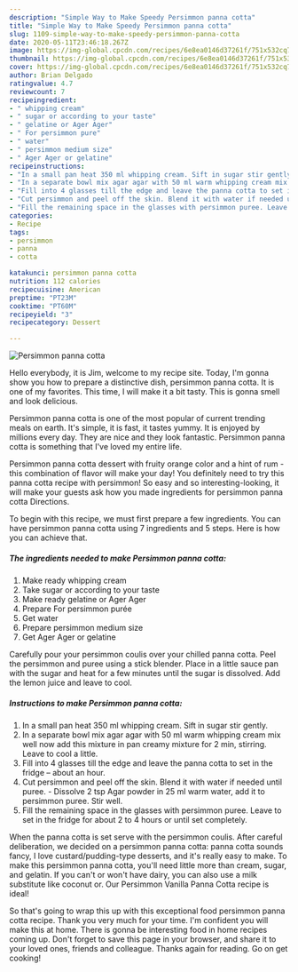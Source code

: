 ```yaml
---
description: "Simple Way to Make Speedy Persimmon panna cotta"
title: "Simple Way to Make Speedy Persimmon panna cotta"
slug: 1109-simple-way-to-make-speedy-persimmon-panna-cotta
date: 2020-05-11T23:46:18.267Z
image: https://img-global.cpcdn.com/recipes/6e8ea0146d37261f/751x532cq70/persimmon-panna-cotta-recipe-main-photo.jpg
thumbnail: https://img-global.cpcdn.com/recipes/6e8ea0146d37261f/751x532cq70/persimmon-panna-cotta-recipe-main-photo.jpg
cover: https://img-global.cpcdn.com/recipes/6e8ea0146d37261f/751x532cq70/persimmon-panna-cotta-recipe-main-photo.jpg
author: Brian Delgado
ratingvalue: 4.7
reviewcount: 7
recipeingredient:
- " whipping cream"
- " sugar or according to your taste"
- " gelatine or Ager Ager"
- " For persimmon pure"
- " water"
- " persimmon medium size"
- " Ager Ager or gelatine"
recipeinstructions:
- "In a small pan heat 350 ml whipping cream. Sift in sugar stir gently."
- "In a separate bowl mix agar agar with 50 ml warm whipping cream mix well now add this mixture in pan creamy mixture for 2 min, stirring. Leave to cool a little."
- "Fill into 4 glasses till the edge and leave the panna cotta to set in the fridge – about an hour."
- "Cut persimmon and peel off the skin. Blend it with water if needed until puree. Dissolve 2 tsp Agar powder in 25 ml warm water, add it to persimmon puree. Stir well."
- "Fill the remaining space in the glasses with persimmon puree. Leave to set in the fridge for about 2 to 4 hours or until set completely."
categories:
- Recipe
tags:
- persimmon
- panna
- cotta

katakunci: persimmon panna cotta 
nutrition: 112 calories
recipecuisine: American
preptime: "PT23M"
cooktime: "PT60M"
recipeyield: "3"
recipecategory: Dessert

---
```



![Persimmon panna cotta](https://img-global.cpcdn.com/recipes/6e8ea0146d37261f/751x532cq70/persimmon-panna-cotta-recipe-main-photo.jpg)

Hello everybody, it is Jim, welcome to my recipe site. Today, I'm gonna show you how to prepare a distinctive dish, persimmon panna cotta. It is one of my favorites. This time, I will make it a bit tasty. This is gonna smell and look delicious.

Persimmon panna cotta is one of the most popular of current trending meals on earth. It's simple, it is fast, it tastes yummy. It is enjoyed by millions every day. They are nice and they look fantastic. Persimmon panna cotta is something that I've loved my entire life.

Persimmon panna cotta dessert with fruity orange color and a hint of rum - this combination of flavor will make your day! You definitely need to try this panna cotta recipe with persimmon! So easy and so interesting-looking, it will make your guests ask how you made ingredients for persimmon panna cotta Directions.


To begin with this recipe, we must first prepare a few ingredients. You can have persimmon panna cotta using 7 ingredients and 5 steps. Here is how you can achieve that.

<!--inarticleads1-->

##### The ingredients needed to make Persimmon panna cotta:

1. Make ready  whipping cream
1. Take  sugar or according to your taste
1. Make ready  gelatine or Ager Ager
1. Prepare  For persimmon purée
1. Get  water
1. Prepare  persimmon medium size
1. Get  Ager Ager or gelatine


Carefully pour your persimmon coulis over your chilled panna cotta. Peel the persimmon and puree using a stick blender. Place in a little sauce pan with the sugar and heat for a few minutes until the sugar is dissolved. Add the lemon juice and leave to cool. 

<!--inarticleads2-->

##### Instructions to make Persimmon panna cotta:

1. In a small pan heat 350 ml whipping cream. Sift in sugar stir gently.
1. In a separate bowl mix agar agar with 50 ml warm whipping cream mix well now add this mixture in pan creamy mixture for 2 min, stirring. Leave to cool a little.
1. Fill into 4 glasses till the edge and leave the panna cotta to set in the fridge – about an hour.
1. Cut persimmon and peel off the skin. Blend it with water if needed until puree. - Dissolve 2 tsp Agar powder in 25 ml warm water, add it to persimmon puree. Stir well.
1. Fill the remaining space in the glasses with persimmon puree. Leave to set in the fridge for about 2 to 4 hours or until set completely.


When the panna cotta is set serve with the persimmon coulis. After careful deliberation, we decided on a persimmon panna cotta: panna cotta sounds fancy, I love custard/pudding-type desserts, and it&#39;s really easy to make. To make this persimmon panna cotta, you&#39;ll need little more than cream, sugar, and gelatin. If you can&#39;t or won&#39;t have dairy, you can also use a milk substitute like coconut or. Our Persimmon Vanilla Panna Cotta recipe is ideal! 

So that's going to wrap this up with this exceptional food persimmon panna cotta recipe. Thank you very much for your time. I'm confident you will make this at home. There is gonna be interesting food in home recipes coming up. Don't forget to save this page in your browser, and share it to your loved ones, friends and colleague. Thanks again for reading. Go on get cooking!
